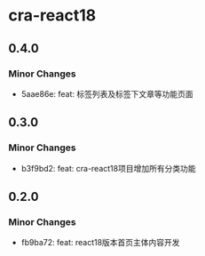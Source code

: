 # cra-react18

## 0.4.0

### Minor Changes

-   5aae86e: feat: 标签列表及标签下文章等功能页面

## 0.3.0

### Minor Changes

-   b3f9bd2: feat: cra-react18项目增加所有分类功能

## 0.2.0

### Minor Changes

-   fb9ba72: feat: react18版本首页主体内容开发
